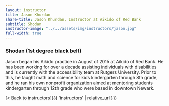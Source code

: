```yaml
---
layout: instructor
title: Jason Khurdan
share-title: Jason Khurdan, Instructor at Aikido of Red Bank
subtitle: Shodan
instructor-image: "../../assets/img/instructors/jason.jpg"
full-width: true
---
```


### Shodan (1st degree black belt)

Jason began his Aikido practice in August of 2015 at Aikido of Red Bank. He has been working for over a decade assisting individuals with disabilities and is currently with the accessibility team at Rutgers University. Prior to this, he taught math and science for kids kindergarten through 8th grade, and he ran his own nonprofit organization aimed at mentoring students kindergarten through 12th grade who were based in downtown Newark.

[< Back to instructors]({{ 'instructors' | relative_url }})
